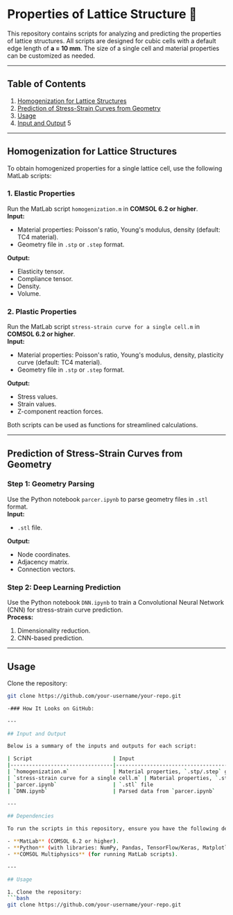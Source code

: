 # Properties of Lattice Structure 📐

This repository contains scripts for analyzing and predicting the properties of lattice structures. All scripts are designed for cubic cells with a default edge length of **a = 10 mm**. The size of a single cell and material properties can be customized as needed.

---

## Table of Contents
1. [Homogenization for Lattice Structures](#homogenization-for-lattice-structures)
2. [Prediction of Stress-Strain Curves from Geometry](#prediction-of-stress-strain-curves-from-geometry)
3. [Usage](#usage)
4. [Input and Output](#input-and-output)
5

---

## Homogenization for Lattice Structures

To obtain homogenized properties for a single lattice cell, use the following MatLab scripts:

### 1. **Elastic Properties**
Run the MatLab script `homogenization.m` in **COMSOL 6.2 or higher**.  
**Input:**  
- Material properties: Poisson's ratio, Young's modulus, density (default: TC4 material).  
- Geometry file in `.stp` or `.step` format.  

**Output:**  
- Elasticity tensor.  
- Compliance tensor.  
- Density.  
- Volume.  

### 2. **Plastic Properties**
Run the MatLab script `stress-strain curve for a single cell.m` in **COMSOL 6.2 or higher**.  
**Input:**  
- Material properties: Poisson's ratio, Young's modulus, density, plasticity curve (default: TC4 material).  
- Geometry file in `.stp` or `.step` format.  

**Output:**  
- Stress values.  
- Strain values.  
- Z-component reaction forces.  

Both scripts can be used as functions for streamlined calculations.

---

## Prediction of Stress-Strain Curves from Geometry

### Step 1: Geometry Parsing
Use the Python notebook `parcer.ipynb` to parse geometry files in `.stl` format.  
**Input:**  
- `.stl` file.  

**Output:**  
- Node coordinates.  
- Adjacency matrix.  
- Connection vectors.  

### Step 2: Deep Learning Prediction
Use the Python notebook `DNN.ipynb` to train a Convolutional Neural Network (CNN) for stress-strain curve prediction.  
**Process:**  
1. Dimensionality reduction.  
2. CNN-based prediction.  

---

## Usage

Clone the repository:
   ```bash
   git clone https://github.com/your-username/your-repo.git

-### How It Looks on GitHub:

---

## Input and Output

Below is a summary of the inputs and outputs for each script:

| Script                          | Input                                                                 | Output                                                                 |
|---------------------------------|-----------------------------------------------------------------------|------------------------------------------------------------------------|
| `homogenization.m`              | Material properties, `.stp/.step` geometry                            | Elasticity tensor, compliance tensor, density, volume                  |
| `stress-strain curve for a single cell.m` | Material properties, `.stp/.step` geometry                  | Stress, strain, Z-component reaction forces                            |
| `parcer.ipynb`                  | `.stl` file                                                          | Node coordinates, adjacency matrix, connection vectors                 |
| `DNN.ipynb`                     | Parsed data from `parcer.ipynb`                                       | Stress-strain curve prediction                                         |

---

## Dependencies

To run the scripts in this repository, ensure you have the following dependencies installed:

- **MatLab** (COMSOL 6.2 or higher).  
- **Python** (with libraries: NumPy, Pandas, TensorFlow/Keras, Matplotlib).  
- **COMSOL Multiphysics** (for running MatLab scripts).  

---

## Usage

1. Clone the repository:
   ```bash
   git clone https://github.com/your-username/your-repo.git
